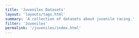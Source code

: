 ```yaml
---
title: 'Juveniles Datasets'
layout: 'layouts/tags.html'
summary: 'A collection of datasets about juvenile racing.'
filter: 'Juveniles'
permalink: '/juveniles/index.html'
---
```

